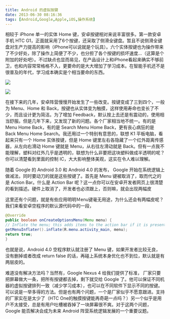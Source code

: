 ```yaml
---
title: Android 的虚拟按键
date: 2013-06-30 08:16:36
tags: [Android,Google,Apple,iOS,操作系统]
---
```


相较于 iPhone 单一的实体 Home 键，安卓按键相对来说丰富很多。第一款安卓手机 HTC G1，正面就采用了6个按键，还采取了侧滑全键盘。暂且不说侧滑全键盘对生产力提高的影响（iPhone可以说就是个玩具）。六个实体按键也为操作带来了不少好处，除了操作上简便了不少，也分担了各个按键的损坏速度...（这算是个附加的好处吧）。不过缺点也显而易见，在产品设计上和iPhone看起来确实不够前卫，也和内容常常格格不入，更要命的是大大增加了学习成本。在智能手机还不是很普及的年代，学习成本确实是个相当要命的东西。

<!--more-->

![](http://cdn.heckpsi.com/iPhone-2G.JPG)

![](http://cdn.heckpsi.com/htc-g1-dream.png)

在接下来的几年，安卓阵营慢慢开始发生了一些改变。按键变成了三到四个，一般为 Menu、Home 和 Back，按键也从实体变为触摸，这样使用寿命也变长了不少，而且设计更为简洁。为了增加 Feedback，默认按上去还是有震动的，使用相当舒服。但是几年下来，又发现了新的问题。各个厂家相当地不统一。有的是 Menu Home Back，有的是 Search Menu Home Back，更有丧心病狂的是 Back Menu Home Search。我还用过一个特别有意思的，联想 K1 平板电脑，看起来只有一个 Home 实体按键，但是 Home 键里左右各隐藏了一个红外距离传感器，从左向右滑动 Home 键就是 Menu，从右往左滑动就是 Back。但有一点我不能理解，塑料对红外几乎是透明的，联想为什么非要把这块塑料做成半透明的呢？你可以清楚看到里面的控制 IC，大大影响整体美观，这实在令人难以理解。

随着 Google 的 Android 3.0 和 Android 4.0 的发布， Google 开始在系统逻辑上做减法，同时要动刀的就是这些按键了。首先是 Menu 键被取消了，取而代之的是 Action Bar。什么是 Action Bar 呢？这一点你可以在安卓开发者网页上很清楚的看到描述。硬件上取消了，开发者也必须跟上，否则嘛，就会出现两幅皮

这里还有个问题，就是有些应用明明Ｍenu键毫无用途，为什么还会有两幅皮呢？我们来看安卓空程序的默认源代码中的一段，

```java
@Override
public boolean onCreateOptionsMenu(Menu menu) {
// Inflate the menu; this adds items to the action bar if it is present.
getMenuInflater().inflate(R.menu.activity_main, menu);
return true;
}
```

也就是说，Android 4.0 空程序默认就注册了 Menu 键，如果开发者比较无良，没有删掉或者改成 return false 的话，再碰上系统本身优化也不到位，默认就是有两层皮的。

难道没有解决方法吗？当然有，Google Nexus 4 给我们提供了标准， 厂家只要把屏幕做大一条，把所有按键都去掉，剩下就交给 Google 了。他可以保证不同机器的虚拟按键排列一致（减少学习成本），也可以在不同软件下显示不同的按键。可以说是一举多得的方法。但是也有两个问题，一个是厂家似乎不愿意跟进。支持的厂家实在是太少了（HTC One的触摸按键能再奇葩一点吗？）另一个似乎是用户不太接受，总是有用户吐槽被吞掉了一块屏幕很不爽。对于这两个问题，Google 能否解决会成为未来 Android 阵营系统逻辑发展的一个重要议题。

